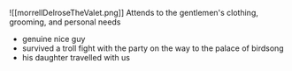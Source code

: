 ![[morrellDelroseTheValet.png]]
Attends to the gentlemen's clothing, grooming, and personal needs
- genuine nice guy
- survived a troll fight with the party on the way to the palace of birdsong
- his daughter travelled with us